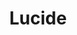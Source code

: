 ---
title: 'Lucide'
description: 'Beautiful & consistent icons'
link: 'https://lucide.dev/icons/'
imageURL: 'https://res.cloudinary.com/dc6mrv5cb/image/upload/v1718795628/personal-resources/icons/lucide.dev__txtgdm_knrtn0.webp'
---